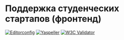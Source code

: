 # Поддержка студенческих стартапов (фронтенд)

[![Editorconfig](https://github.com/igsekor/new/actions/workflows/editorconfig.yml/badge.svg?branch=main&event=push)](https://github.com/igsekor/new/actions/workflows/editorconfig.yml) [![Yaspeller](https://github.com/igsekor/new/actions/workflows/speller.yml/badge.svg?branch=main&event=push)](https://github.com/igsekor/new/actions/workflows/speller.yml) [![W3C Validator](https://github.com/igsekor/new/actions/workflows/w3c.yml/badge.svg?branch=main&event=push)](https://github.com/igsekor/new/actions/workflows/w3c.yml)

